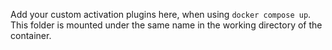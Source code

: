 Add your custom activation plugins here, when using `docker compose up`. This folder is mounted under the same name in 
the working directory of the container. 